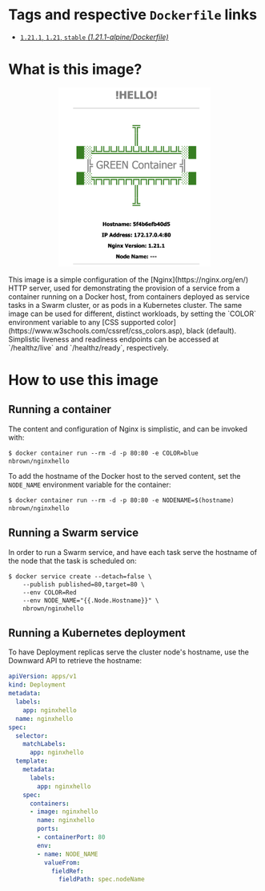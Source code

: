# Tags and respective `Dockerfile` links

- [`1.21.1`, `1.21`, `stable` *(1.21.1-alpine/Dockerfile)*](https://github.com/nbrownuk/docker-nginxhello/blob/master/Dockerfile)

# What is this image?
<p align="center">
<img width="60%" src="screenshot.png" alt="Output" style="zoom:75%;" />
</p>
This image is a simple configuration of the [Nginx](https://nginx.org/en/) HTTP server, used for demonstrating the provision of a service from a container running on a Docker host, from containers deployed as service tasks in a Swarm cluster, or as pods in a Kubernetes cluster. The same image can be used for different, distinct workloads, by setting the `COLOR` environment variable to any [CSS supported color](https://www.w3schools.com/cssref/css_colors.asp), black (default). Simplistic liveness and readiness endpoints can be accessed at `/healthz/live` and `/healthz/ready`, respectively.

# How to use this image

## Running a container

The content and configuration of Nginx is simplistic, and can be invoked with:

```
$ docker container run --rm -d -p 80:80 -e COLOR=blue nbrown/nginxhello
```

To add the hostname of the Docker host to the served content, set the `NODE_NAME` environment variable for the container:

```
$ docker container run --rm -d -p 80:80 -e NODENAME=$(hostname) nbrown/nginxhello
```

## Running a Swarm service

In order to run a Swarm service, and have each task serve the hostname of the node that the task is scheduled on:

```
$ docker service create --detach=false \
    --publish published=80,target=80 \
    --env COLOR=Red
    --env NODE_NAME="{{.Node.Hostname}}" \
    nbrown/nginxhello
```

## Running a Kubernetes deployment

To have Deployment replicas serve the cluster node's hostname, use the Downward API to retrieve the hostname:

```yaml
apiVersion: apps/v1
kind: Deployment
metadata:
  labels:
    app: nginxhello
  name: nginxhello
spec:
  selector:
    matchLabels:
      app: nginxhello
  template:
    metadata:
      labels:
        app: nginxhello
    spec:
      containers:
      - image: nginxhello
        name: nginxhello
        ports:
        - containerPort: 80
        env:
        - name: NODE_NAME
          valueFrom:
            fieldRef:
              fieldPath: spec.nodeName
```
